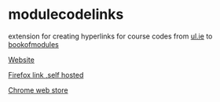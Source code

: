 # modulecodelinks
extension for creating hyperlinks for course codes from [ul.ie](https://ul.ie) to [bookofmodules](https://bookofmodules.ul.ie/)

[Website](https://daraghd.github.io/website/extension.html) 

[Firefox link ,self hosted](https://daraghd.github.io/website/ul_module_code_links-1.2.xpi)

[Chrome web store](https://chrome.google.com/webstore/detail/ul-module-code-links/lcehihbmcjnighokmnacflpfknlhdpfi)

